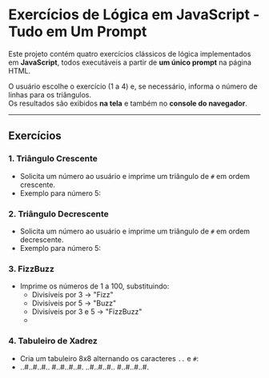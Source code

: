 # Exercícios de Lógica em JavaScript - Tudo em Um Prompt

Este projeto contém quatro exercícios clássicos de lógica implementados em **JavaScript**, todos executáveis a partir de **um único prompt** na página HTML.  

O usuário escolhe o exercício (1 a 4) e, se necessário, informa o número de linhas para os triângulos.  
Os resultados são exibidos **na tela** e também no **console do navegador**.

---

## Exercícios

### 1. Triângulo Crescente
- Solicita um número ao usuário e imprime um triângulo de `#` em ordem crescente.  
- Exemplo para número 5:

### 2. Triângulo Decrescente
- Solicita um número ao usuário e imprime um triângulo de `#` em ordem decrescente.  
- Exemplo para número 5:


### 3. FizzBuzz
- Imprime os números de 1 a 100, substituindo:
  - Divisíveis por 3 → "Fizz"
  - Divisíveis por 5 → "Buzz"
  - Divisíveis por 3 e 5 → "FizzBuzz"
  - 

### 4. Tabuleiro de Xadrez
- Cria um tabuleiro 8x8 alternando os caracteres `..` e `#`:
- ..#..#..#..
#..#..#..#.
..#..#..#..
#..#..#..#.

